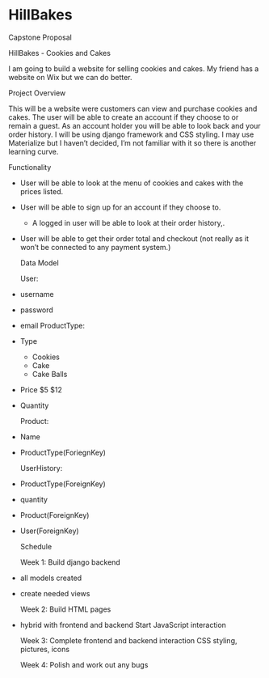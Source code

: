 # HillBakes

Capstone Proposal

HillBakes - Cookies and Cakes

I am going to build a website for selling cookies and cakes. My friend has a website on Wix but we can do better.

Project Overview

This will be a website were customers can view and purchase cookies and cakes. The user will be able to create an account if they choose to or remain a guest. As an account holder you will be able to look back and your order history. I will be using django framework and CSS styling. I may use Materialize but I haven’t decided, I’m not familiar with it so there is another learning curve.

Functionality

- User will be able to look at the menu of cookies and cakes with the prices listed.
- User will be able to sign up for an account if they choose to.
  - A logged in user will be able to look at their order history,.
- User will be able to get their order total and checkout (not really as it won’t be connected to any payment system.)

  Data Model

  User:

- username
- password
- email
  ProductType:
- Type
  - Cookies
  - Cake
  - Cake Balls
- Price
  $5
  $12
- Quantity

  Product:

- Name
- ProductType(ForiegnKey)

  UserHistory:

- ProductType(ForeignKey)
- quantity
- Product(ForeignKey)
- User(ForeignKey)

  Schedule

  Week 1:
  Build django backend

- all models created
- create needed views

  Week 2:
  Build HTML pages

- hybrid with frontend and backend
  Start JavaScript interaction

  Week 3:
  Complete frontend and backend interaction
  CSS styling, pictures, icons

  Week 4:
  Polish and work out any bugs
